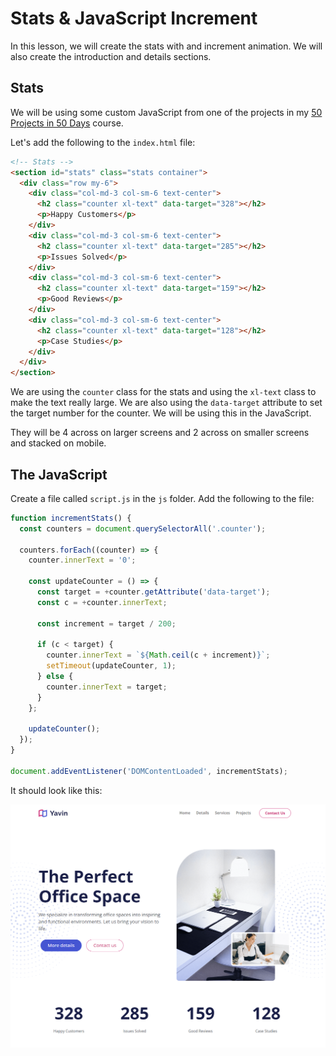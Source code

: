 # Stats & JavaScript Increment

In this lesson, we will create the stats with and increment animation. We will also create the introduction and details sections.

## Stats

We will be using some custom JavaScript from one of the projects in my [50 Projects in 50 Days](https://www.traversymedia.com/50-Projects-In-50-Days) course.

Let's add the following to the `index.html` file:

```html
<!-- Stats -->
<section id="stats" class="stats container">
  <div class="row my-6">
    <div class="col-md-3 col-sm-6 text-center">
      <h2 class="counter xl-text" data-target="328"></h2>
      <p>Happy Customers</p>
    </div>
    <div class="col-md-3 col-sm-6 text-center">
      <h2 class="counter xl-text" data-target="285"></h2>
      <p>Issues Solved</p>
    </div>
    <div class="col-md-3 col-sm-6 text-center">
      <h2 class="counter xl-text" data-target="159"></h2>
      <p>Good Reviews</p>
    </div>
    <div class="col-md-3 col-sm-6 text-center">
      <h2 class="counter xl-text" data-target="128"></h2>
      <p>Case Studies</p>
    </div>
  </div>
</section>
```

We are using the `counter` class for the stats and using the `xl-text` class to make the text really large. We are also using the `data-target` attribute to set the target number for the counter. We will be using this in the JavaScript.

They will be 4 across on larger screens and 2 across on smaller screens and stacked on mobile.

## The JavaScript

Create a file called `script.js` in the `js` folder. Add the following to the file:

```js
function incrementStats() {
  const counters = document.querySelectorAll('.counter');

  counters.forEach((counter) => {
    counter.innerText = '0';

    const updateCounter = () => {
      const target = +counter.getAttribute('data-target');
      const c = +counter.innerText;

      const increment = target / 200;

      if (c < target) {
        counter.innerText = `${Math.ceil(c + increment)}`;
        setTimeout(updateCounter, 1);
      } else {
        counter.innerText = target;
      }
    };

    updateCounter();
  });
}

document.addEventListener('DOMContentLoaded', incrementStats);
```

It should look like this:

<img src="./images/yavin3.png" />

